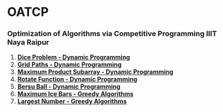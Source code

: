 # OATCP

### Optimization of Algorithms via Competitive Programming IIIT Naya Raipur

1. [**Dice Problem - Dynamic Programming**](https://github.com/akash-dewangan03/OATCP/tree/main/Dice_Combinations) <a href="https://github.com/akash-dewangan03/OATCP/tree/main/Dice_Combinations" style="color: blue;"></a>
2. [**Grid Paths - Dynamic Programming**](https://github.com/akash-dewangan03/OATCP/tree/main/Grid_Paths) <a href="https://github.com/akash-dewangan03/OATCP/tree/main/Grid_Paths" style="color: red;"></a>
3. [**Maximum Product Subarray - Dynamic Programming**](https://github.com/akash-dewangan03/OATCP/tree/main/Maximum_Product_Subarray) <a href="https://github.com/akash-dewangan03/OATCP/tree/main/Maximum_Product_Subarray" style="color: green;"></a>
4. [**Rotate Function - Dynamic Programming**](https://github.com/akash-dewangan03/OATCP/tree/main/Rotate_Function) <a href="https://github.com/akash-dewangan03/OATCP/tree/main/Rotate_Function" style="color: orange;"></a>
5. [**Bersu Ball - Dynamic Programming**](https://github.com/akash-dewangan03/OATCP/tree/main/Bersu_Ball) <a href="https://github.com/akash-dewangan03/OATCP/tree/main/Bersu_Ball" style="color: purple;"></a>
6. [**Maximum Ice Bars - Greedy Algorithms**](https://github.com/akash-dewangan03/OATCP/tree/main/Maximum_Ice_Bars) <a href="https://github.com/akash-dewangan03/OATCP/tree/main/Maximum_Ice_Bars" style="color: brown;"></a>
7. [**Largest Number - Greedy Algorithms**](https://github.com/akash-dewangan03/OATCP/tree/main/Largest_Numbers) <a href="https://github.com/akash-dewangan03/OATCP/tree/main/Largest_Numbers" style="color: teal;"></a>




